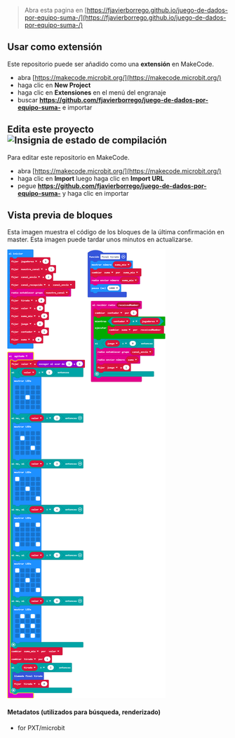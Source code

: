 
> Abra esta pagina en [https://fjavierborrego.github.io/juego-de-dados-por-equipo-suma-/](https://fjavierborrego.github.io/juego-de-dados-por-equipo-suma-/)

## Usar como extensión

Este repositorio puede ser añadido como una **extensión** en MakeCode.

* abra [https://makecode.microbit.org/](https://makecode.microbit.org/)
* haga clic en **New Project**
* haga clic en **Extensiones** en el menú del engranaje
* buscar **https://github.com/fjavierborrego/juego-de-dados-por-equipo-suma-** e importar

## Edita este proyecto ![Insignia de estado de compilación](https://github.com/fjavierborrego/juego-de-dados-por-equipo-suma-/workflows/MakeCode/badge.svg)

Para editar este repositorio en MakeCode.

* abra [https://makecode.microbit.org/](https://makecode.microbit.org/)
* haga clic en **Import** luego haga clic en **Import URL**
* pegue **https://github.com/fjavierborrego/juego-de-dados-por-equipo-suma-** y haga clic en importar

## Vista previa de bloques

Esta imagen muestra el código de los bloques de la última confirmación en master.
Esta imagen puede tardar unos minutos en actualizarse.

![Una vista renderizada de los bloques](https://github.com/fjavierborrego/juego-de-dados-por-equipo-suma-/raw/master/.github/makecode/blocks.png)

#### Metadatos (utilizados para búsqueda, renderizado)

* for PXT/microbit
<script src="https://makecode.com/gh-pages-embed.js"></script><script>makeCodeRender("{{ site.makecode.home_url }}", "{{ site.github.owner_name }}/{{ site.github.repository_name }}");</script>

